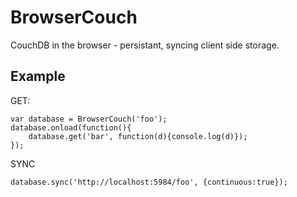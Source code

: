 BrowserCouch
============

CouchDB in the browser - persistant, syncing client side storage.
 


Example
-------
 
GET:

    var database = BrowserCouch('foo');
    database.onload(function(){
        database.get('bar', function(d){console.log(d)});
    });
 
 
 SYNC

    database.sync('http://localhost:5984/foo', {continuous:true});